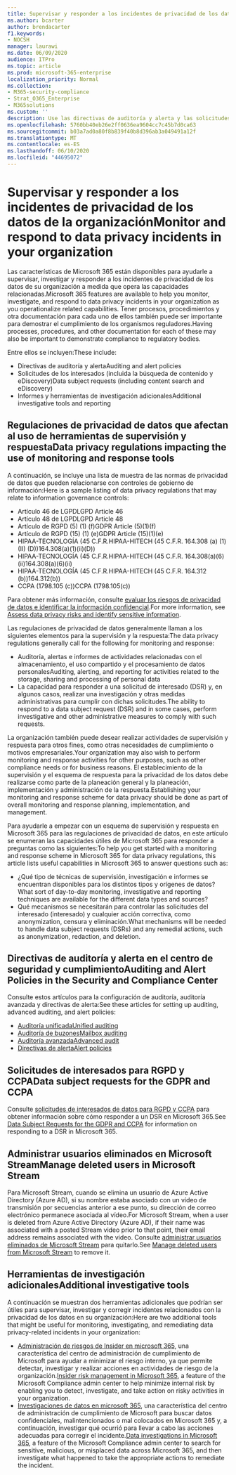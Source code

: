 ```yaml
---
title: Supervisar y responder a los incidentes de privacidad de los datos de la organización
ms.author: bcarter
author: brendacarter
f1.keywords:
- NOCSH
manager: laurawi
ms.date: 06/09/2020
audience: ITPro
ms.topic: article
ms.prod: microsoft-365-enterprise
localization_priority: Normal
ms.collection:
- M365-security-compliance
- Strat_O365_Enterprise
- M365solutions
ms.custom: ''
description: Use las directivas de auditoría y alerta y las solicitudes de sujetos de datos para supervisar y responder a los incidentes de datos personales.
ms.openlocfilehash: 5760bb40eb26e2ff0636ea9604cc7c45b7d0ca63
ms.sourcegitcommit: b03a7ad0a80f8b839f40b8d396ab3a049491a12f
ms.translationtype: MT
ms.contentlocale: es-ES
ms.lasthandoff: 06/10/2020
ms.locfileid: "44695072"
---
```

# <a name="monitor-and-respond-to-data-privacy-incidents-in-your-organization"></a><span data-ttu-id="0c5d9-103">Supervisar y responder a los incidentes de privacidad de los datos de la organización</span><span class="sxs-lookup"><span data-stu-id="0c5d9-103">Monitor and respond to data privacy incidents in your organization</span></span>

<span data-ttu-id="0c5d9-104">Las características de Microsoft 365 están disponibles para ayudarle a supervisar, investigar y responder a los incidentes de privacidad de los datos de su organización a medida que opera las capacidades relacionadas.</span><span class="sxs-lookup"><span data-stu-id="0c5d9-104">Microsoft 365 features are available to help you monitor, investigate, and respond to data privacy incidents in your organization as you operationalize related capabilities.</span></span> <span data-ttu-id="0c5d9-105">Tener procesos, procedimientos y otra documentación para cada uno de ellos también puede ser importante para demostrar el cumplimiento de los organismos reguladores.</span><span class="sxs-lookup"><span data-stu-id="0c5d9-105">Having processes, procedures, and other documentation for each of these may also be important to demonstrate compliance to regulatory bodies.</span></span>

<span data-ttu-id="0c5d9-106">Entre ellos se incluyen:</span><span class="sxs-lookup"><span data-stu-id="0c5d9-106">These include:</span></span> 

- <span data-ttu-id="0c5d9-107">Directivas de auditoría y alerta</span><span class="sxs-lookup"><span data-stu-id="0c5d9-107">Auditing and alert policies</span></span>
- <span data-ttu-id="0c5d9-108">Solicitudes de los interesados (incluida la búsqueda de contenido y eDiscovery)</span><span class="sxs-lookup"><span data-stu-id="0c5d9-108">Data subject requests (including content search and eDiscovery)</span></span>
- <span data-ttu-id="0c5d9-109">Informes y herramientas de investigación adicionales</span><span class="sxs-lookup"><span data-stu-id="0c5d9-109">Additional investigative tools and reporting</span></span>

## <a name="data-privacy-regulations-impacting-the-use-of-monitoring-and-response-tools"></a><span data-ttu-id="0c5d9-110">Regulaciones de privacidad de datos que afectan al uso de herramientas de supervisión y respuesta</span><span class="sxs-lookup"><span data-stu-id="0c5d9-110">Data privacy regulations impacting the use of monitoring and response tools</span></span>

<span data-ttu-id="0c5d9-111">A continuación, se incluye una lista de muestra de las normas de privacidad de datos que pueden relacionarse con controles de gobierno de información:</span><span class="sxs-lookup"><span data-stu-id="0c5d9-111">Here is a sample listing of data privacy regulations that may relate to information governance controls:</span></span>

- <span data-ttu-id="0c5d9-112">Artículo 46 de LGPD</span><span class="sxs-lookup"><span data-stu-id="0c5d9-112">LGPD Article 46</span></span>
- <span data-ttu-id="0c5d9-113">Artículo 48 de LGPD</span><span class="sxs-lookup"><span data-stu-id="0c5d9-113">LGPD Article 48</span></span>
- <span data-ttu-id="0c5d9-114">Artículo de RGPD (5) (1) (f)</span><span class="sxs-lookup"><span data-stu-id="0c5d9-114">GDPR Article (5)(1)(f)</span></span>
- <span data-ttu-id="0c5d9-115">Artículo de RGPD (15) (1) (e)</span><span class="sxs-lookup"><span data-stu-id="0c5d9-115">GDPR Article (15)(1)(e)</span></span>
- <span data-ttu-id="0c5d9-116">HIPAA-TECNOLOGÍA (45 C.F.R.</span><span class="sxs-lookup"><span data-stu-id="0c5d9-116">HIPAA-HITECH (45 C.F.R.</span></span> <span data-ttu-id="0c5d9-117">164.308 (a) (1) (II) (D))</span><span class="sxs-lookup"><span data-stu-id="0c5d9-117">164.308(a)(1)(ii)(D))</span></span>
- <span data-ttu-id="0c5d9-118">HIPAA-TECNOLOGÍA (45 C.F.R.</span><span class="sxs-lookup"><span data-stu-id="0c5d9-118">HIPAA-HITECH (45 C.F.R.</span></span> <span data-ttu-id="0c5d9-119">164.308(a)(6)(ii)</span><span class="sxs-lookup"><span data-stu-id="0c5d9-119">164.308(a)(6)(ii)</span></span>
- <span data-ttu-id="0c5d9-120">HIPAA-TECNOLOGÍA (45 C.F.R.</span><span class="sxs-lookup"><span data-stu-id="0c5d9-120">HIPAA-HITECH (45 C.F.R.</span></span> <span data-ttu-id="0c5d9-121">164.312 (b))</span><span class="sxs-lookup"><span data-stu-id="0c5d9-121">164.312(b))</span></span>
- <span data-ttu-id="0c5d9-122">CCPA (1798.105 (c))</span><span class="sxs-lookup"><span data-stu-id="0c5d9-122">CCPA (1798.105(c))</span></span>

<span data-ttu-id="0c5d9-123">Para obtener más información, consulte [evaluar los riesgos de privacidad de datos e identificar la información confidencial](information-protection-deploy-assess.md).</span><span class="sxs-lookup"><span data-stu-id="0c5d9-123">For more information, see [Assess data privacy risks and identify sensitive information](information-protection-deploy-assess.md).</span></span>

<span data-ttu-id="0c5d9-124">Las regulaciones de privacidad de datos generalmente llaman a los siguientes elementos para la supervisión y la respuesta:</span><span class="sxs-lookup"><span data-stu-id="0c5d9-124">The data privacy regulations generally call for the following for monitoring and response:</span></span>

- <span data-ttu-id="0c5d9-125">Auditoría, alertas e informes de actividades relacionadas con el almacenamiento, el uso compartido y el procesamiento de datos personales</span><span class="sxs-lookup"><span data-stu-id="0c5d9-125">Auditing, alerting, and reporting for activities related to the storage, sharing and processing of personal data</span></span>
- <span data-ttu-id="0c5d9-126">La capacidad para responder a una solicitud de interesado (DSR) y, en algunos casos, realizar una investigación y otras medidas administrativas para cumplir con dichas solicitudes.</span><span class="sxs-lookup"><span data-stu-id="0c5d9-126">The ability to respond to a data subject request (DSR) and in some cases, perform investigative and other administrative measures to comply with such requests.</span></span>

<span data-ttu-id="0c5d9-127">La organización también puede desear realizar actividades de supervisión y respuesta para otros fines, como otras necesidades de cumplimiento o motivos empresariales.</span><span class="sxs-lookup"><span data-stu-id="0c5d9-127">Your organization may also wish to perform monitoring and response activities for other purposes, such as other compliance needs or for business reasons.</span></span> <span data-ttu-id="0c5d9-128">El establecimiento de la supervisión y el esquema de respuesta para la privacidad de los datos debe realizarse como parte de la planeación general y la planeación, implementación y administración de la respuesta.</span><span class="sxs-lookup"><span data-stu-id="0c5d9-128">Establishing your monitoring and response scheme for data privacy should be done as part of overall monitoring and response planning, implementation, and management.</span></span>

<span data-ttu-id="0c5d9-129">Para ayudarle a empezar con un esquema de supervisión y respuesta en Microsoft 365 para las regulaciones de privacidad de datos, en este artículo se enumeran las capacidades útiles de Microsoft 365 para responder a preguntas como las siguientes:</span><span class="sxs-lookup"><span data-stu-id="0c5d9-129">To help you get started with a monitoring and response scheme in Microsoft 365 for data privacy regulations, this article lists useful capabilities in Microsoft 365 to answer questions such as:</span></span> 

- <span data-ttu-id="0c5d9-130">¿Qué tipo de técnicas de supervisión, investigación e informes se encuentran disponibles para los distintos tipos y orígenes de datos?</span><span class="sxs-lookup"><span data-stu-id="0c5d9-130">What sort of day-to-day monitoring, investigative and reporting techniques are available for the different data types and sources?</span></span>
- <span data-ttu-id="0c5d9-131">Qué mecanismos se necesitarán para controlar las solicitudes del interesado (interesado) y cualquier acción correctiva, como anonymization, censura y eliminación.</span><span class="sxs-lookup"><span data-stu-id="0c5d9-131">What mechanisms will be needed to handle data subject requests (DSRs) and any remedial actions, such as anonymization, redaction, and deletion.</span></span>

## <a name="auditing-and-alert-policies-in-the-security-and-compliance-center"></a><span data-ttu-id="0c5d9-132">Directivas de auditoría y alerta en el centro de seguridad y cumplimiento</span><span class="sxs-lookup"><span data-stu-id="0c5d9-132">Auditing and Alert Policies in the Security and Compliance Center</span></span>

<span data-ttu-id="0c5d9-133">Consulte estos artículos para la configuración de auditoría, auditoría avanzada y directivas de alerta:</span><span class="sxs-lookup"><span data-stu-id="0c5d9-133">See these articles for setting up auditing, advanced auditing, and alert policies:</span></span>

- [<span data-ttu-id="0c5d9-134">Auditoría unificada</span><span class="sxs-lookup"><span data-stu-id="0c5d9-134">Unified auditing</span></span>](../compliance/search-the-audit-log-in-security-and-compliance.md)
- [<span data-ttu-id="0c5d9-135">Auditoría de buzones</span><span class="sxs-lookup"><span data-stu-id="0c5d9-135">Mailbox auditing</span></span>](../compliance/enable-mailbox-auditing.md)
- [<span data-ttu-id="0c5d9-136">Auditoría avanzada</span><span class="sxs-lookup"><span data-stu-id="0c5d9-136">Advanced audit</span></span>](../compliance/advanced-audit.md)
- [<span data-ttu-id="0c5d9-137">Directivas de alerta</span><span class="sxs-lookup"><span data-stu-id="0c5d9-137">Alert policies</span></span>](../compliance/alert-policies.md)

## <a name="data-subject-requests-for-the-gdpr-and-ccpa"></a><span data-ttu-id="0c5d9-138">Solicitudes de interesados para RGPD y CCPA</span><span class="sxs-lookup"><span data-stu-id="0c5d9-138">Data subject requests for the GDPR and CCPA</span></span>

<span data-ttu-id="0c5d9-139">Consulte [solicitudes de interesados de datos para RGPD y CCPA](../compliance/gdpr-dsr-office365.md) para obtener información sobre cómo responder a un DSR en Microsoft 365.</span><span class="sxs-lookup"><span data-stu-id="0c5d9-139">See [Data Subject Requests for the GDPR and CCPA](../compliance/gdpr-dsr-office365.md) for information on responding to a DSR in Microsoft 365.</span></span>

## <a name="manage-deleted-users-in-microsoft-stream"></a><span data-ttu-id="0c5d9-140">Administrar usuarios eliminados en Microsoft Stream</span><span class="sxs-lookup"><span data-stu-id="0c5d9-140">Manage deleted users in Microsoft Stream</span></span>

<span data-ttu-id="0c5d9-141">Para Microsoft Stream, cuando se elimina un usuario de Azure Active Directory (Azure AD), si su nombre estaba asociado con un vídeo de transmisión por secuencias anterior a ese punto, su dirección de correo electrónico permanece asociada al vídeo.</span><span class="sxs-lookup"><span data-stu-id="0c5d9-141">For Microsoft Stream, when a user is deleted from Azure Active Directory (Azure AD), if their name was associated with a posted Stream video prior to that point, their email address remains associated with the video.</span></span> <span data-ttu-id="0c5d9-142">Consulte [administrar usuarios eliminados de Microsoft Stream](https://docs.microsoft.com/stream/managing-deleted-users) para quitarlo.</span><span class="sxs-lookup"><span data-stu-id="0c5d9-142">See [Manage deleted users from Microsoft Stream](https://docs.microsoft.com/stream/managing-deleted-users) to remove it.</span></span>

## <a name="additional-investigative-tools"></a><span data-ttu-id="0c5d9-143">Herramientas de investigación adicionales</span><span class="sxs-lookup"><span data-stu-id="0c5d9-143">Additional investigative tools</span></span>

<span data-ttu-id="0c5d9-144">A continuación se muestran dos herramientas adicionales que podrían ser útiles para supervisar, investigar y corregir incidentes relacionados con la privacidad de los datos en su organización:</span><span class="sxs-lookup"><span data-stu-id="0c5d9-144">Here are two additional tools that might be useful for monitoring, investigating, and remediating data privacy-related incidents in your organization:</span></span>

- <span data-ttu-id="0c5d9-145">[Administración de riesgos de Insider en microsoft 365](../compliance/insider-risk-management.md), una característica del centro de administración de cumplimiento de Microsoft para ayudar a minimizar el riesgo interno, ya que permite detectar, investigar y realizar acciones en actividades de riesgo de la organización.</span><span class="sxs-lookup"><span data-stu-id="0c5d9-145">[Insider risk management in Microsoft 365](../compliance/insider-risk-management.md), a feature of the Microsoft Compliance admin center to help minimize internal risk by enabling you to detect, investigate, and take action on risky activities in your organization.</span></span>
- <span data-ttu-id="0c5d9-146">[Investigaciones de datos en microsoft 365](../compliance/overview-data-investigations.md), una característica del centro de administración de cumplimiento de Microsoft para buscar datos confidenciales, malintencionados o mal colocados en Microsoft 365 y, a continuación, investigar qué ocurrió para llevar a cabo las acciones adecuadas para corregir el incidente.</span><span class="sxs-lookup"><span data-stu-id="0c5d9-146">[Data investigations in Microsoft 365](../compliance/overview-data-investigations.md), a feature of the Microsoft Compliance admin center to search for sensitive, malicious, or misplaced data across Microsoft 365, and then investigate what happened to take the appropriate actions to remediate the incident.</span></span>
